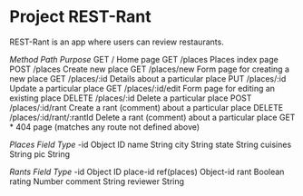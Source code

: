 # Project REST-Rant

REST-Rant is an app where users can review restaurants.

*Method*  *Path*	                *Purpose*
GET	      /	                        Home page
GET	      /places	                Places index page
POST	  /places	                Create new place
GET	      /places/new	            Form page for creating a new place
GET	      /places/:id	            Details about a particular place
PUT	      /places/:id	            Update a particular place
GET	      /places/:id/edit       	Form page for editing an existing place
DELETE	  /places/:id	            Delete a particular place
POST	  /places/:id/rant       	Create a rant (comment) about a particular place
DELETE	  /places/:id/rant/:rantId	Delete a rant (comment) about a particular place
GET	      *	                        404 page (matches any route not defined above)

*Places*
*Field*    *Type*
-id        Object ID
name       String
city       String
state      String
cuisines   String
pic        String

*Rants*
*Field*    *Type*
-id        Object ID
place-id   ref(places) Object-id
rant       Boolean
rating     Number
comment    String
reviewer   String
